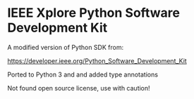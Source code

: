 # IEEE Xplore Python Software Development Kit

A modified version of Python SDK from:

https://developer.ieee.org/Python_Software_Development_Kit

Ported to Python 3 and and added type annotations

Not found open source license, use with caution!